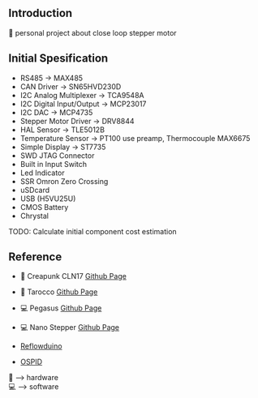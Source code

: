 
## Introduction 

🛵 personal project about close loop stepper motor 

## Initial Spesification

- RS485 -> MAX485
- CAN Driver -> SN65HVD230D
- I2C Analog Multiplexer -> TCA9548A
- I2C Digital Input/Output -> MCP23017
- I2C DAC -> MCP4735
- Stepper Motor Driver -> DRV8844
- HAL Sensor -> TLE5012B
- Temperature Sensor -> PT100 use preamp, Thermocouple MAX6675
- Simple Display -> ST7735
- SWD JTAG Connector
- Built in Input Switch 
- Led Indicator 
- SSR Omron Zero Crossing 
- uSDcard
- USB (H5VU25U)
- CMOS Battery 
- Chrystal 

TODO: Calculate initial component cost estimation

## Reference 

- :hammer:  Creapunk CLN17 [Github Page](https://github.com/creapunk/CLN-ClosedLoopNemaDriver/tree/main/hardware/CLN17/V2.0)
- :hammer: Tarocco [Github Page](https://github.com/ottoragam/Tarocco)
- :computer: Pegasus [Github Page](https://github.com/pachterlab/pegasus)
- :computer: Nano Stepper [Github Page](https://github.com/Misfittech/nano_stepper)

- [Reflowduino](https://github.com/botletics/Reflowduino)
- [OSPID](https://github.com/osPID/osPID-Firmware)

:hammer: --> hardware  
:computer: --> software
